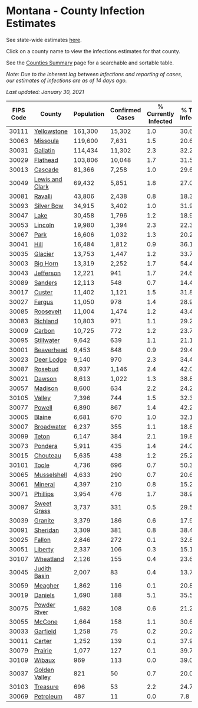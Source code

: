 # Montana - County Infection Estimates

See state-wide estimates [here](/infections/us-mt).

Click on a county name to view the infections estimates for that county.

See the [Counties Summary](/infections/summary-counties) page for a searchable and sortable table.

*Note: Due to the inherent lag between infections and reporting of cases, our estimates of infections are as of 14 days ago.*

*Last updated: January 30, 2021*

|   FIPS Code |                             County |   Population |   Confirmed Cases |   % Currently Infected |   % Total Infected |
|-------------|------------------------------------|--------------|-------------------|------------------------|--------------------|
|       30111 |         [Yellowstone](yellowstone) |      161,300 |            15,302 |                    1.0 |               30.6 |
|       30063 |               [Missoula](missoula) |      119,600 |             7,631 |                    1.5 |               20.6 |
|       30031 |               [Gallatin](gallatin) |      114,434 |            11,302 |                    2.3 |               32.2 |
|       30029 |               [Flathead](flathead) |      103,806 |            10,048 |                    1.7 |               31.5 |
|       30013 |                 [Cascade](cascade) |       81,366 |             7,258 |                    1.0 |               29.6 |
|       30049 | [Lewis and Clark](lewis-and-clark) |       69,432 |             5,851 |                    1.8 |               27.0 |
|       30081 |                 [Ravalli](ravalli) |       43,806 |             2,438 |                    0.8 |               18.3 |
|       30093 |           [Silver Bow](silver-bow) |       34,915 |             3,402 |                    1.0 |               31.9 |
|       30047 |                       [Lake](lake) |       30,458 |             1,796 |                    1.2 |               18.9 |
|       30053 |                 [Lincoln](lincoln) |       19,980 |             1,394 |                    2.3 |               22.3 |
|       30067 |                       [Park](park) |       16,606 |             1,032 |                    1.3 |               20.2 |
|       30041 |                       [Hill](hill) |       16,484 |             1,812 |                    0.9 |               36.1 |
|       30035 |                 [Glacier](glacier) |       13,753 |             1,447 |                    1.2 |               33.7 |
|       30003 |               [Big Horn](big-horn) |       13,319 |             2,252 |                    1.7 |               54.4 |
|       30043 |             [Jefferson](jefferson) |       12,221 |               941 |                    1.7 |               24.6 |
|       30089 |                 [Sanders](sanders) |       12,113 |               548 |                    0.7 |               14.4 |
|       30017 |                   [Custer](custer) |       11,402 |             1,121 |                    1.5 |               31.8 |
|       30027 |                   [Fergus](fergus) |       11,050 |               978 |                    1.4 |               28.9 |
|       30085 |             [Roosevelt](roosevelt) |       11,004 |             1,474 |                    1.2 |               43.4 |
|       30083 |               [Richland](richland) |       10,803 |               971 |                    1.1 |               29.2 |
|       30009 |                   [Carbon](carbon) |       10,725 |               772 |                    1.2 |               23.7 |
|       30095 |           [Stillwater](stillwater) |        9,642 |               639 |                    1.1 |               21.1 |
|       30001 |           [Beaverhead](beaverhead) |        9,453 |               848 |                    0.9 |               29.4 |
|       30023 |           [Deer Lodge](deer-lodge) |        9,140 |               970 |                    2.3 |               34.4 |
|       30087 |                 [Rosebud](rosebud) |        8,937 |             1,146 |                    2.4 |               42.0 |
|       30021 |                   [Dawson](dawson) |        8,613 |             1,022 |                    1.3 |               38.8 |
|       30057 |                 [Madison](madison) |        8,600 |               634 |                    2.2 |               24.2 |
|       30105 |                   [Valley](valley) |        7,396 |               744 |                    1.5 |               32.3 |
|       30077 |                   [Powell](powell) |        6,890 |               867 |                    1.4 |               42.2 |
|       30005 |                   [Blaine](blaine) |        6,681 |               670 |                    1.0 |               32.1 |
|       30007 |           [Broadwater](broadwater) |        6,237 |               355 |                    1.1 |               18.8 |
|       30099 |                     [Teton](teton) |        6,147 |               384 |                    2.1 |               19.8 |
|       30073 |                 [Pondera](pondera) |        5,911 |               435 |                    1.4 |               24.0 |
|       30015 |               [Chouteau](chouteau) |        5,635 |               438 |                    1.2 |               25.2 |
|       30101 |                     [Toole](toole) |        4,736 |               696 |                    0.7 |               50.3 |
|       30065 |         [Musselshell](musselshell) |        4,633 |               290 |                    0.7 |               20.6 |
|       30061 |                 [Mineral](mineral) |        4,397 |               210 |                    0.8 |               15.2 |
|       30071 |               [Phillips](phillips) |        3,954 |               476 |                    1.7 |               38.9 |
|       30097 |         [Sweet Grass](sweet-grass) |        3,737 |               331 |                    0.5 |               29.5 |
|       30039 |                 [Granite](granite) |        3,379 |               186 |                    0.6 |               17.9 |
|       30091 |               [Sheridan](sheridan) |        3,309 |               381 |                    0.8 |               38.4 |
|       30025 |                   [Fallon](fallon) |        2,846 |               272 |                    0.1 |               32.8 |
|       30051 |                 [Liberty](liberty) |        2,337 |               106 |                    0.3 |               15.1 |
|       30107 |             [Wheatland](wheatland) |        2,126 |               155 |                    0.4 |               23.6 |
|       30045 |       [Judith Basin](judith-basin) |        2,007 |                83 |                    0.4 |               13.7 |
|       30059 |                 [Meagher](meagher) |        1,862 |               116 |                    0.1 |               20.8 |
|       30019 |                 [Daniels](daniels) |        1,690 |               188 |                    5.1 |               35.5 |
|       30075 |       [Powder River](powder-river) |        1,682 |               108 |                    0.6 |               21.2 |
|       30055 |                   [McCone](mccone) |        1,664 |               158 |                    1.1 |               30.6 |
|       30033 |               [Garfield](garfield) |        1,258 |                75 |                    0.2 |               20.2 |
|       30011 |                   [Carter](carter) |        1,252 |               139 |                    0.1 |               37.9 |
|       30079 |                 [Prairie](prairie) |        1,077 |               127 |                    0.1 |               39.7 |
|       30109 |                   [Wibaux](wibaux) |          969 |               113 |                    0.0 |               39.0 |
|       30037 |     [Golden Valley](golden-valley) |          821 |                50 |                    0.7 |               20.0 |
|       30103 |               [Treasure](treasure) |          696 |                53 |                    2.2 |               24.7 |
|       30069 |             [Petroleum](petroleum) |          487 |                11 |                    0.0 |                7.8 |